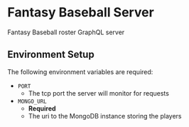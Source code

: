 # Fantasy Baseball Server

Fantasy Baseball roster GraphQL server

## Environment Setup

The following environment variables are required:

- `PORT`
  - The tcp port the server will monitor for requests
- `MONGO_URL`
  - **Required**
  - The uri to the MongoDB instance storing the players
